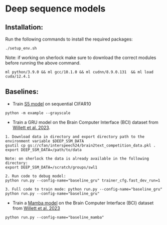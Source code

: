# Deep sequence models

## Installation:

Run the following commands to install the required packages:
```
./setup_env.sh
```
Note: if working on sherlock make sure to download the correct modules before running the above command.

```
ml python/3.9.0 && ml gcc/10.1.0 && ml cudnn/8.9.0.131  && ml load cuda/12.4.1
```
## Baselines:

- Train [S5 model](https://github.com/lindermanlab/s5) on sequential CIFAR10
```
python -m example --grayscale
```

- Train a GRU model on the Brain Computer Interface (BCI) dataset from [Willett et al. 2023](https://github.com/fwillett/speechBCI).
```
1. Download data in directory and export directory path to the environment variable $DEEP_SSM_DATA
gsutil cp gs://cfan/interspeech24/brain2text_competition_data.pkl .
export DEEP_SSM_DATA=/path/to/data

Note: on sherlock the data is already available in the following directory:
export DEEP_SSM_DATA=/scratch/groups/swl1

2. Run code to debug model: 
python run.py --config-name="baseline_gru" trainer_cfg.fast_dev_run=1

3. Full code to train mode: python run.py --config-name="baseline_gru"
python run.py --config-name="baseline_gru"
```


- Train a [Mamba model](https://github.com/state-spaces/mamba) on the Brain Computer Interface (BCI) dataset from [Willett et al. 2023](https://github.com/fwillett/speechBCI)
```
python run.py --config-name="baseline_mamba"
```


